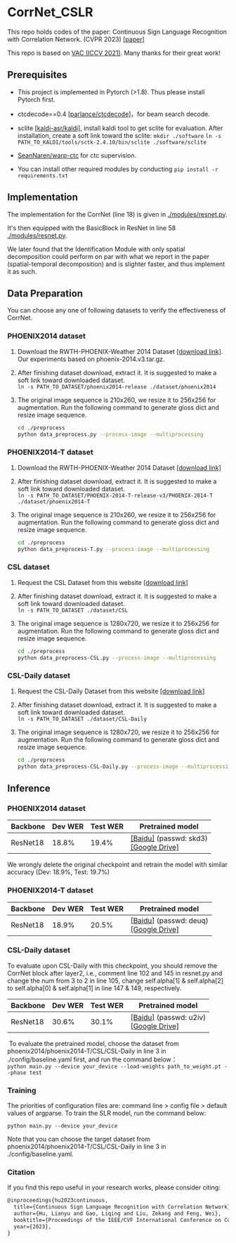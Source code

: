 # CorrNet_CSLR
This repo holds codes of the paper: Continuous Sign Language Recognition with Correlation Network. (CVPR 2023) [[paper]](https://arxiv.org/abs/2303.03202)

This repo is based on [VAC (ICCV 2021)](https://openaccess.thecvf.com/content/ICCV2021/html/Min_Visual_Alignment_Constraint_for_Continuous_Sign_Language_Recognition_ICCV_2021_paper.html). Many thanks for their great work!

## Prerequisites

- This project is implemented in Pytorch (>1.8). Thus please install Pytorch first.

- ctcdecode==0.4 [[parlance/ctcdecode]](https://github.com/parlance/ctcdecode)，for beam search decode.

- sclite [[kaldi-asr/kaldi]](https://github.com/kaldi-asr/kaldi), install kaldi tool to get sclite for evaluation. After installation, create a soft link toward the sclite: 
  `mkdir ./software`
  `ln -s PATH_TO_KALDI/tools/sctk-2.4.10/bin/sclite ./software/sclite`

- [SeanNaren/warp-ctc](https://github.com/SeanNaren/warp-ctc) for ctc supervision.

- You can install other required modules by conducting 
   `pip install -r requirements.txt`
## Implementation
The implementation for the CorrNet (line 18) is given in [./modules/resnet.py](https://github.com/hulianyuyy/CorrNet_CSLR/blob/main/modules/resnet.py).  

It's then equipped with the BasicBlock in ResNet in line 58 [./modules/resnet.py](https://github.com/hulianyuyy/CorrNet_CSLR/blob/main/modules/resnet.py).

We later found that the Identification Module with only spatial decomposition could perform on par with what we report in the paper (spatial-temporal decomposition) and is slighter faster, and thus implement it as such.

## Data Preparation
You can choose any one of following datasets to verify the effectiveness of CorrNet.

### PHOENIX2014 dataset
1. Download the RWTH-PHOENIX-Weather 2014 Dataset [[download link]](https://www-i6.informatik.rwth-aachen.de/~koller/RWTH-PHOENIX/). Our experiments based on phoenix-2014.v3.tar.gz.

2. After finishing dataset download, extract it. It is suggested to make a soft link toward downloaded dataset.   
   `ln -s PATH_TO_DATASET/phoenix2014-release ./dataset/phoenix2014`

3. The original image sequence is 210x260, we resize it to 256x256 for augmentation. Run the following command to generate gloss dict and resize image sequence.     

   ```bash
   cd ./preprocess
   python data_preprocess.py --process-image --multiprocessing
   ```

### PHOENIX2014-T dataset
1. Download the RWTH-PHOENIX-Weather 2014 Dataset [[download link]](https://www-i6.informatik.rwth-aachen.de/~koller/RWTH-PHOENIX-2014-T/)

2. After finishing dataset download, extract it. It is suggested to make a soft link toward downloaded dataset.   
   `ln -s PATH_TO_DATASET/PHOENIX-2014-T-release-v3/PHOENIX-2014-T ./dataset/phoenix2014-T`

3. The original image sequence is 210x260, we resize it to 256x256 for augmentation. Run the following command to generate gloss dict and resize image sequence.     

   ```bash
   cd ./preprocess
   python data_preprocess-T.py --process-image --multiprocessing
   ```

### CSL dataset

1. Request the CSL Dataset from this website [[download link]](https://ustc-slr.github.io/openresources/cslr-dataset-2015/index.html)

2. After finishing dataset download, extract it. It is suggested to make a soft link toward downloaded dataset.   
   `ln -s PATH_TO_DATASET ./dataset/CSL`

3. The original image sequence is 1280x720, we resize it to 256x256 for augmentation. Run the following command to generate gloss dict and resize image sequence.     

   ```bash
   cd ./preprocess
   python data_preprocess-CSL.py --process-image --multiprocessing
   ``` 

### CSL-Daily dataset

1. Request the CSL-Daily Dataset from this website [[download link]](http://home.ustc.edu.cn/~zhouh156/dataset/csl-daily/)

2. After finishing dataset download, extract it. It is suggested to make a soft link toward downloaded dataset.   
   `ln -s PATH_TO_DATASET ./dataset/CSL-Daily`

3. The original image sequence is 1280x720, we resize it to 256x256 for augmentation. Run the following command to generate gloss dict and resize image sequence.     

   ```bash
   cd ./preprocess
   python data_preprocess-CSL-Daily.py --process-image --multiprocessing
   ``` 

## Inference

### PHOENIX2014 dataset

| Backbone | Dev WER  | Test WER  | Pretrained model                                             |
| -------- | ---------- | ----------- | --- |
| ResNet18 | 18.8%      | 19.4%       | [[Baidu]](https://pan.baidu.com/s/1DIGts18fdh4Fdw_y7ZQ6XA) (passwd: skd3)<br />[[Google Drive]](https://drive.google.com/file/d/1Xt_4N-HjEGlVyrMENydsxNtpVMSg5zDb/view?usp=share_link) |

We wrongly delete the original checkpoint and retrain the model with similar accuracy (Dev: 18.9%, Test: 19.7%)

### PHOENIX2014-T dataset

| Backbone | Dev WER  | Test WER  | Pretrained model                                             |
| -------- | ---------- | ----------- | --- |
| ResNet18 | 18.9%      | 20.5%       | [[Baidu]](https://pan.baidu.com/s/1osUDzpPhKPDavxyvqOrVfQ) (passwd: deuq)<br />[[Google Drive]](https://drive.google.com/file/d/1c_wNHYMqCbqRE5KqrQL1P6chOw5VBS6Q/view?usp=share_link) |

### CSL-Daily dataset

To evaluate upon CSL-Daily with this checkpoint, you should remove the CorrNet block after layer2, i.e., comment line 102 and 145 in resnet.py and change the num from 3 to 2 in line 105, change self.alpha[1] & self.alpha[2] to self.alpha[0] & self.alpha[1] in line 147 & 149, respectively.

| Backbone | Dev WER  | Test WER  | Pretrained model                                            |
| -------- | ---------- | ----------- | --- |
| ResNet18 | 30.6%      | 30.1%       | [[Baidu]](https://pan.baidu.com/s/1WzNltivGRbfV33wkM4rzjg) (passwd: u2iv)<br />[[Google Drive]](https://drive.google.com/file/d/1-aSKPe9cVkvHeiJuyQm3HlZ5u63CI-mm/view?usp=share_link) |


​	To evaluate the pretrained model, choose the dataset from phoenix2014/phoenix2014-T/CSL/CSL-Daily in line 3 in ./config/baseline.yaml first, and run the command below：   
`python main.py --device your_device --load-weights path_to_weight.pt --phase test`

### Training

The priorities of configuration files are: command line > config file > default values of argparse. To train the SLR model, run the command below:

`python main.py --device your_device`

Note that you can choose the target dataset from phoenix2014/phoenix2014-T/CSL/CSL-Daily in line 3 in ./config/baseline.yaml.
 
### Citation

If you find this repo useful in your research works, please consider citing:

```latex
@inproceedings{hu2023continuous,
  title={Continuous Sign Language Recognition with Correlation Network},
  author={Hu, Lianyu and Gao, Liqing and Liu, Zekang and Feng, Wei},
  booktitle={Proceedings of the IEEE/CVF International Conference on Computer Vision},
  year={2023},
}
```